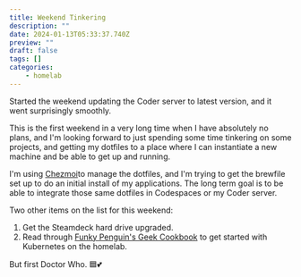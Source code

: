 ```yaml
---
title: Weekend Tinkering
description: ""
date: 2024-01-13T05:33:37.740Z
preview: ""
draft: false
tags: []
categories:
    - homelab
---
```


Started the weekend updating the Coder server to latest version, and it went surprisingly smoothly.

This is the first weekend in a very long time when I have absolutely no plans, and I'm looking forward to just spending some time tinkering on some projects, and getting my dotfiles to a place where I can instantiate a new machine and be able to get up and running.

I'm using [Chezmoi](http://chezmoi.io)to manage the dotfiles, and I'm trying to get the brewfile set up to do an initial install of my applications. The long term goal is to be able to integrate those same dotfiles in Codespaces or my Coder server.

Two other items on the list for this weekend:

1. Get the Steamdeck hard drive upgraded.
2. Read through [Funky Penguin's Geek Cookbook](https://geek-cookbook.funkypenguin.co.nz) to get started with Kubernetes on the homelab.

But first Doctor Who. 🟦💕
